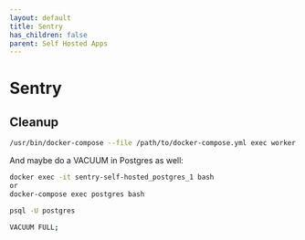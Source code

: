 ```yaml
---
layout: default
title: Sentry
has_children: false
parent: Self Hosted Apps
---
```


# Sentry


## Cleanup 

```bash
/usr/bin/docker-compose --file /path/to/docker-compose.yml exec worker sentry cleanup --days 30
```

And maybe do a VACUUM in Postgres as well:

```bash
docker exec -it sentry-self-hosted_postgres_1 bash 
or
docker-compose exec postgres bash

psql -U postgres

VACUUM FULL;
```

